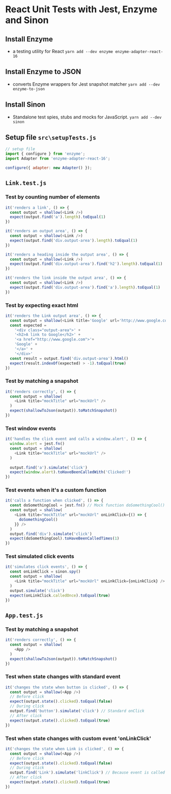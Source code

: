 # React Unit Tests with Jest, Enzyme and Sinon

## Install Enzyme
- a testing utility for React
`yarn add --dev enzyme enzyme-adapter-react-16`

## Install Enzyme to JSON
- converts Enzyme wrappers for Jest snapshot matcher
`yarn add --dev enzyme-to-json`

## Install Sinon
- Standalone test spies, stubs and mocks for JavaScript. 
`yarn add --dev sinon`

## Setup file `src\setupTests.js`
```javascript
// setup file
import { configure } from 'enzyme';
import Adapter from 'enzyme-adapter-react-16';

configure({ adapter: new Adapter() });
```

## `Link.test.js`

### Test by counting number of elements
```javascript
it('renders a link', () => {
  const output = shallow(<Link />)
  expect(output.find('a').length).toEqual(1)
})

it('renders an output area', () => {
  const output = shallow(<Link />)
  expect(output.find('div.output-area').length).toEqual(1)
})

it('renders a heading inside the output area', () => {
  const output = shallow(<Link />)
  expect(output.find('div.output-area').find('h2').length).toEqual(1)
})

it('renders the link inside the output area', () => {
  const output = shallow(<Link />)
  expect(output.find('div.output-area').find('a').length).toEqual(1)
})
```

### Test by expecting exact html
```javascript
it('renders the Link output area', () => {
  const output = shallow(<Link title='Google' url='http://www.google.com'/>)
  const expected =
    '<div class="output-area">' +
    '<h2>A link to Google</h2>' +
    '<a href="http://www.google.com">'+
    'Google' +
    '</a>' +
    '</div>'
  const result = output.find('div.output-area').html()
  expect(result.indexOf(expected) > -1).toEqual(true)
})
```

### Test by matching a snapshot
```javascript
it('renders correctly', () => {
  const output = shallow(
    <Link title="mockTitle" url="mockUrl" />
  )
  expect(shallowToJson(output)).toMatchSnapshot()
})
```

### Test window events
```javascript
it('handles the click event and calls a window.alert', () => {
  window.alert = jest.fn()
  const output = shallow(
    <Link title="mockTitle" url="mockUrl" />
  )
  
  output.find('a').simulate('click')
  expect(window.alert).toHaveBeenCalledWith('Clicked!')
})
```

### Test events when it's a custom function
```javascript
it('calls a function when clicked', () => {
  const doSomethingCool = jest.fn() // Mock function doSomethingCool()
  const output = shallow(
    <Link title="mockTitle" url="mockUrl" onLinkClick={() => {
      doSomethingCool()
    }} />
  )
  output.find('div').simulate('click')
  expect(doSomethingCool).toHaveBeenCalledTimes(1)
})
```

### Test simulated click events
```javascript
it('simulates click events', () => {
  const onLinkClick = sinon.spy()
  const output = shallow(
    <Link title="mockTitle" url="mockUrl" onLinkClick={onLinkClick} />
  )
  output.simulate('click')
  expect(onLinkClick.calledOnce).toEqual(true)
})
```

## `App.test.js`

### Test by matching a snapshot
```javascript
it('renders correctly', () => {
  const output = shallow(
    <App />
  )
  expect(shallowToJson(output)).toMatchSnapshot()
})
```

### Test when state changes with standard event
```javascript
it('changes the state when button is clicked', () => {
  const output = shallow(<App />)
  // Before click
  expect(output.state().clicked).toEqual(false)
  // During click
  output.find('button').simulate('click') // Standard onClick
  // After click
  expect(output.state().clicked).toEqual(true)
})
```

### Test when state changes with custom event 'onLinkClick'
```javascript
it('changes the state when Link is clicked', () => {
  const output = shallow(<App />)
  // Before click
  expect(output.state().clicked).toEqual(false)
  // During click
  output.find('Link').simulate('linkClick') // Because event is called onLinkClick
  // After click
  expect(output.state().clicked).toEqual(true)
})
```